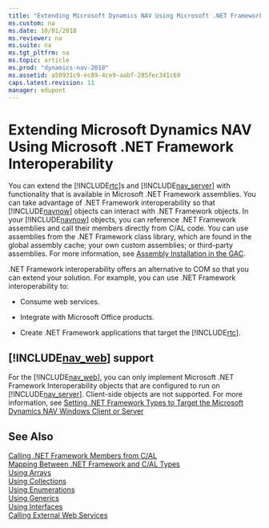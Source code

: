 ```yaml
---
title: "Extending Microsoft Dynamics NAV Using Microsoft .NET Framework Interoperability"
ms.custom: na
ms.date: 10/01/2018
ms.reviewer: na
ms.suite: na
ms.tgt_pltfrm: na
ms.topic: article
ms.prod: "dynamics-nav-2018"
ms.assetid: a50931c9-ec89-4ce9-aabf-285fec341c69
caps.latest.revision: 11
manager: edupont
---
```

# Extending Microsoft Dynamics NAV Using Microsoft .NET Framework Interoperability
You can extend the [!INCLUDE[rtc](includes/rtc_md.md)]s and [!INCLUDE[nav_server](includes/nav_server_md.md)] with functionality that is available in Microsoft .NET Framework assemblies. You can take advantage of .NET Framework interoperability so that [!INCLUDE[navnow](includes/navnow_md.md)] objects can interact with .NET Framework objects. In your [!INCLUDE[navnow](includes/navnow_md.md)] objects, you can reference .NET Framework assemblies and call their members directly from C/AL code. You can use assemblies from the .NET Framework class library, which are found in the global assembly cache; your own custom assemblies; or third-party assemblies. For more information, see [Assembly Installation in the GAC](http://go.microsoft.com/fwlink/?LinkID=196848).  

 .NET Framework interoperability offers an alternative to COM so that you can extend your solution. For example, you can use .NET Framework interoperability to:  

-   Consume web services.  

-   Integrate with Microsoft Office products.  

-   Create .NET Framework applications that target the [!INCLUDE[rtc](includes/rtc_md.md)].  

## [!INCLUDE[nav_web](includes/nav_web_md.md)] support  
 For the [!INCLUDE[nav_web](includes/nav_web_md.md)], you can only implement Microsoft .NET Framework Interoperability objects that are configured to run on [!INCLUDE[nav_server](includes/nav_server_md.md)]. Client-side objects are not supported. For more information, see [Setting .NET Framework Types to Target the Microsoft Dynamics NAV Windows Client or Server](Setting-.NET-Framework-Types-to-Target-the-Microsoft-Dynamics-NAV-Windows-Client-or-Server.md)  

## See Also  
 [Calling .NET Framework Members from C/AL](Calling-.NET-Framework-Members-from-C-AL.md)   
 [Mapping Between .NET Framework and C/AL Types](Mapping-Between-.NET-Framework-and-C-AL-Types.md)   
 [Using Arrays](Using-Arrays.md)   
 [Using Collections](Using-Collections.md)   
 [Using Enumerations](Using-Enumerations.md)   
 [Using Generics](Using-Generics.md)   
 [Using Interfaces](Using-Interfaces.md)   
 [Calling External Web Services](Calling-External-Web-Services.md)

